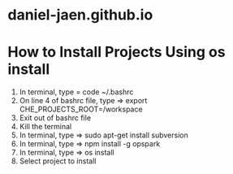 # daniel-jaen.github.io
# How to Install Projects Using os install
1) In terminal, type = code ~/.bashrc
2) On line 4 of bashrc file, type => export CHE_PROJECTS_ROOT=/workspace
3) Exit out of bashrc file
4) Kill the terminal
5) In terminal, type => sudo apt-get install subversion
6) In terminal, type => npm install -g opspark
7) In terminal, type => os install
8) Select project to install


<!-- 
//first website = > index.html
// 1.complete all to-dos except 11 and 12   

//portfolio page = > portfolio .html -->

